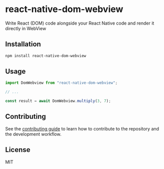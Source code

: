 # react-native-dom-webview

Write React (DOM) code alongside your React Native code and render it directly in WebView

## Installation

```sh
npm install react-native-dom-webview
```

## Usage

```js
import DomWebview from "react-native-dom-webview";

// ...

const result = await DomWebview.multiply(3, 7);
```

## Contributing

See the [contributing guide](CONTRIBUTING.md) to learn how to contribute to the repository and the development workflow.

## License

MIT
